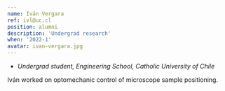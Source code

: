 ```yaml
---
name: Iván Vergara
ref: ivl@uc.cl
position: alumni
description: 'Undergrad research'
when: '2022-1'
avatar: ivan-vergara.jpg
---
```


- _Undergrad student, Engineering School, Catholic University of Chile_

Iván worked on optomechanic control of microscope sample positioning.